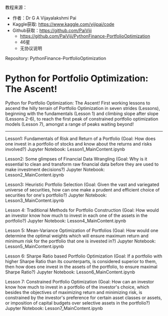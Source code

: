 教程来源：
- 作者：Dr G A Vijayalakshmi Pai
- Kaggle获取: https://www.kaggle.com/vijipai/code
- Github获取：https://github.com/PaiViji 
    - https://github.com/PaiViji/PythonFinance-PortfolioOptimization
    - 46星
    - 无协议说明
    
Repository: PythonFinance-PortfolioOptimization

Python for Portfolio Optimization: The Ascent! 
==============================================
Python for Portfolio Optimization: The Ascent! First working lessons to ascend the hilly terrain of Portfolio Optimization in seven strides (Lessons), beginning with the fundamentals (Lesson 1) and climbing slope after slope (Lessons 2-6),  to reach the first peak of constrained  portfolio optimization models (Lesson 7), amongst a range of peaks waiting beyond!

----------------------------------------------
Lesson1: Fundamentals of Risk and Return of a Portfolio 
(Goal: How does one invest in  a portfolio of stocks and know about the returns and risks involved?)
Jupyter Notebook: Lesson1_MainContent.ipynb

Lesson2: Some glimpses of Financial Data Wrangling 
(Goal: Why is it essential to clean and transform raw financial data before they are used to make investment decisions?)
Jupyter Notebook: Lesson2_MainContent.ipynb

Lesson3: Heuristic Portfolio Selection 
(Goal: Given the vast and variegated universe of securities, how can one make a prudent and efficient choice of securities for one's portfolio?)
Jupyter Notebook: Lesson3_MainContent.ipynb

Lesson 4: Traditional Methods for Portfolio Construction 
(Goal: How would an investor know how much to invest in each one of the assets in the portfolio?)
Jupyter Notebook: Lesson4_MainContent.ipynb

Lesson 5: Mean-Variance Optimization of Portfolios 
(Goal: How would one determine the optimal weights which will ensure maximum return and minimum risk for the portfolio that one is invested in?)
Jupyter Notebook: Lesson5_MainContent.ipynb

Lesson 6: Sharpe Ratio based Portfolio Optimization
(Goal: If a portfolio with higher Sharpe Ratio than its counterparts, is considered superior to them, then how does one invest in the assets of the portfolio, to ensure maximal Sharpe Ratio?)
Jupyter Notebook: Lesson6_MainContent.ipynb

Lesson 7: Constrained Portfolio Optimization
(Goal: How can an investor know how much to invest in a portfolio of the investor's choice, which besides the objectives of maximizing return and minimizing risk, is constrained by the investor's preference for certain asset classes or assets, or imposition of capital budgets over selective assets in the portfolio?)
Jupyter Notebook: Lesson7_MainContent.ipynb


